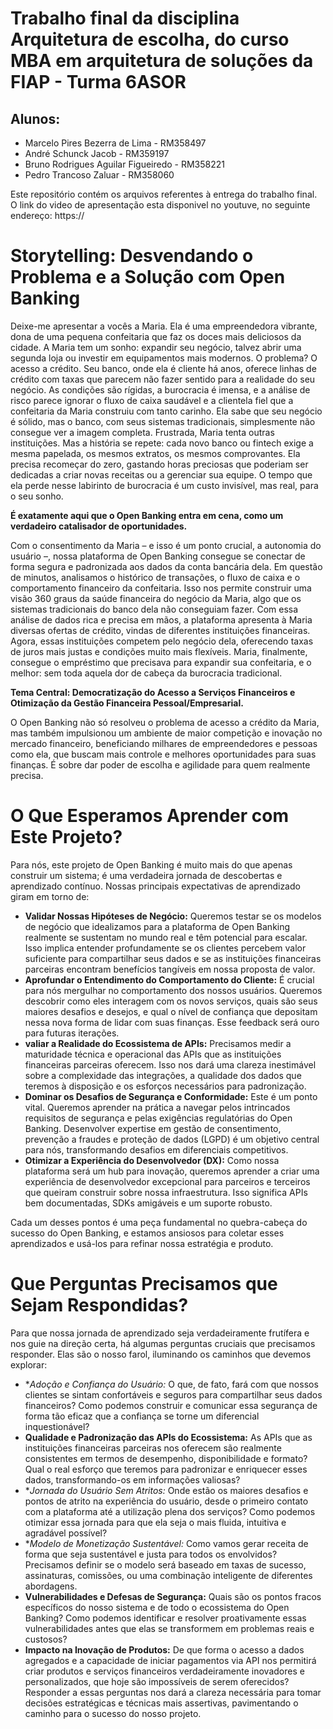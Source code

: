 # Trabalho final da disciplina Arquitetura de escolha, do curso MBA em arquitetura de soluções da FIAP - Turma 6ASOR

## Alunos:
- Marcelo Pires Bezerra de Lima - RM358497
- André Schunck Jacob - RM359197
- Bruno Rodrigues Aguilar Figueiredo - RM358221
- Pedro Trancoso Zaluar - RM358060

Este repositório contém os arquivos referentes à entrega do trabalho final. O link do video de apresentação esta disponivel no youtuve, no seguinte endereço:
https://<link do video>

# Storytelling: Desvendando o Problema e a Solução com Open Banking
Deixe-me apresentar a vocês a Maria. Ela é uma empreendedora vibrante, dona de
uma pequena confeitaria que faz os doces mais deliciosos da cidade. A Maria tem um
sonho: expandir seu negócio, talvez abrir uma segunda loja ou investir em
equipamentos mais modernos. O problema? O acesso a crédito.
Seu banco, onde ela é cliente há anos, oferece linhas de crédito com taxas que
parecem não fazer sentido para a realidade do seu negócio. As condições são rígidas,
a burocracia é imensa, e a análise de risco parece ignorar o fluxo de caixa saudável
e a clientela fiel que a confeitaria da Maria construiu com tanto carinho. Ela sabe que
seu negócio é sólido, mas o banco, com seus sistemas tradicionais, simplesmente
não consegue ver a imagem completa.
Frustrada, Maria tenta outras instituições. Mas a história se repete: cada novo banco
ou fintech exige a mesma papelada, os mesmos extratos, os mesmos comprovantes.
Ela precisa recomeçar do zero, gastando horas preciosas que poderiam ser
dedicadas a criar novas receitas ou a gerenciar sua equipe. O tempo que ela perde
nesse labirinto de burocracia é um custo invisível, mas real, para o seu sonho.

**É exatamente aqui que o Open Banking entra em cena, como um verdadeiro catalisador de oportunidades.**

Com o consentimento da Maria – e isso é um ponto crucial, a autonomia do usuário
–, nossa plataforma de Open Banking consegue se conectar de forma segura e
padronizada aos dados da conta bancária dela. Em questão de minutos, analisamos
o histórico de transações, o fluxo de caixa e o comportamento financeiro da
confeitaria. Isso nos permite construir uma visão 360 graus da saúde financeira do
negócio da Maria, algo que os sistemas tradicionais do banco dela não conseguiam
fazer.
Com essa análise de dados rica e precisa em mãos, a plataforma apresenta à Maria
diversas ofertas de crédito, vindas de diferentes instituições financeiras. Agora, essas
instituições competem pelo negócio dela, oferecendo taxas de juros mais justas e
condições muito mais flexíveis. Maria, finalmente, consegue o empréstimo que
precisava para expandir sua confeitaria, e o melhor: sem toda aquela dor de cabeça
da burocracia tradicional.

**Tema Central: Democratização do Acesso a Serviços Financeiros e Otimização da Gestão Financeira Pessoal/Empresarial.**

O Open Banking não só resolveu o problema de acesso a crédito da Maria, mas
também impulsionou um ambiente de maior competição e inovação no mercado
financeiro, beneficiando milhares de empreendedores e pessoas como ela, que
buscam mais controle e melhores oportunidades para suas finanças. É sobre dar
poder de escolha e agilidade para quem realmente precisa.

# O Que Esperamos Aprender com Este Projeto?

Para nós, este projeto de Open Banking é muito mais do que apenas construir um
sistema; é uma verdadeira jornada de descobertas e aprendizado contínuo. Nossas
principais expectativas de aprendizado giram em torno de:
* **Validar Nossas Hipóteses de Negócio:** Queremos testar se os modelos de
negócio que idealizamos para a plataforma de Open Banking realmente se
sustentam no mundo real e têm potencial para escalar. Isso implica entender
profundamente se os clientes percebem valor suficiente para compartilhar seus
dados e se as instituições financeiras parceiras encontram benefícios tangíveis
em nossa proposta de valor.
* **Aprofundar o Entendimento do Comportamento do Cliente:** É crucial para
nós mergulhar no comportamento dos nossos usuários. Queremos descobrir
como eles interagem com os novos serviços, quais são seus maiores desafios
e desejos, e qual o nível de confiança que depositam nessa nova forma de lidar
com suas finanças. Esse feedback será ouro para futuras iterações.
* **valiar a Realidade do Ecossistema de APIs:** Precisamos medir a
maturidade técnica e operacional das APIs que as instituições financeiras
parceiras oferecem. Isso nos dará uma clareza inestimável sobre a
complexidade das integrações, a qualidade dos dados que teremos à
disposição e os esforços necessários para padronização.
* **Dominar os Desafios de Segurança e Conformidade:** Este é um ponto vital.
Queremos aprender na prática a navegar pelos intrincados requisitos de
segurança e pelas exigências regulatórias do Open Banking. Desenvolver
expertise em gestão de consentimento, prevenção a fraudes e proteção de
dados (LGPD) é um objetivo central para nós, transformando desafios em
diferenciais competitivos.
* **Otimizar a Experiência do Desenvolvedor (DX):** Como nossa plataforma
será um hub para inovação, queremos aprender a criar uma experiência de
desenvolvedor excepcional para parceiros e terceiros que queiram construir
sobre nossa infraestrutura. Isso significa APIs bem documentadas, SDKs
amigáveis e um suporte robusto.

Cada um desses pontos é uma peça fundamental no quebra-cabeça do sucesso do
Open Banking, e estamos ansiosos para coletar esses aprendizados e usá-los para
refinar nossa estratégia e produto.

# Que Perguntas Precisamos que Sejam Respondidas?

Para que nossa jornada de aprendizado seja verdadeiramente frutífera e nos guie na
direção certa, há algumas perguntas cruciais que precisamos responder. Elas são o
nosso farol, iluminando os caminhos que devemos explorar:
* **Adoção e Confiança do Usuário:* O que, de fato, fará com que nossos
clientes se sintam confortáveis e seguros para compartilhar seus dados
financeiros? Como podemos construir e comunicar essa segurança de forma
tão eficaz que a confiança se torne um diferencial inquestionável?
* **Qualidade e Padronização das APIs do Ecossistema:** As APIs que as
instituições financeiras parceiras nos oferecem são realmente consistentes em
termos de desempenho, disponibilidade e formato? Qual o real esforço que
teremos para padronizar e enriquecer esses dados, transformando-os em
informações valiosas?
* **Jornada do Usuário Sem Atritos:* Onde estão os maiores desafios e pontos
de atrito na experiência do usuário, desde o primeiro contato com a plataforma
até a utilização plena dos serviços? Como podemos otimizar essa jornada para
que ela seja o mais fluida, intuitiva e agradável possível?
* **Modelo de Monetização Sustentável:* Como vamos gerar receita de forma
que seja sustentável e justa para todos os envolvidos? Precisamos definir se
o modelo será baseado em taxas de sucesso, assinaturas, comissões, ou uma
combinação inteligente de diferentes abordagens.
* **Vulnerabilidades e Defesas de Segurança:** Quais são os pontos fracos
específicos do nosso sistema e de todo o ecossistema do Open Banking?
Como podemos identificar e resolver proativamente essas vulnerabilidades
antes que elas se transformem em problemas reais e custosos?
* **Impacto na Inovação de Produtos:** De que forma o acesso a dados
agregados e a capacidade de iniciar pagamentos via API nos permitirá criar
produtos e serviços financeiros verdadeiramente inovadores e personalizados,
que hoje são impossíveis de serem oferecidos?
Responder a essas perguntas nos dará a clareza necessária para tomar decisões
estratégicas e técnicas mais assertivas, pavimentando o caminho para o sucesso do
nosso projeto.

